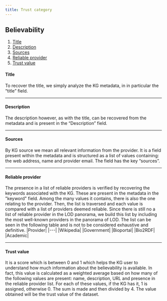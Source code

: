 ```yaml
---
title: Trust category
---
```


## Believability

1. [Title](#title)
2. [Description](#description)
3. [Sources](#sources)
4. [Reliable provider](#reliable-provider)
5. [Trust value](#trust-value)

#### **Title**
To recover the title, we simply analyze the KG metadata, in
in particular the “title” field.

---

#### **Description**
The description however, as with the title, can be recovered
from the metadata and is present in the “Description” field.

---

#### **Sources**
By KG source we mean all relevant information from the provider. It is a field present within the metadata and is structured as a list of values containing: the web address, name and provider email. The field has the key “sources”.

---

#### Reliable provider
The presence in a list of reliable providers is verified by recovering the keywords associated with the KG. These are present in the metadata in the "keyword" field. Among the many values it contains,
there is also the one relating to the provider. Then, the list is traversed and each value is compared with a list of providers deemed reliable. Since there is still no a list of reliable provider in the LOD panorama, we build this list by including the most well-known providers in the panorama of LOD. The list can be seen in the following table and is not to be considered exhaustive and definitive.
|Provider|
|---|
|Wikipedia|
|Government|
|Bioportal|
|Bio2RDF|
|Academic|

---

#### **Trust value**
It is a score which is between 0 and 1 which helps the KG user to understand how much information about the believability is available.
In fact, this value is calculated as a weighted average based on how many of the following values are present: name, description, URL and presence in the reliable provider list. For each of these values, if the KG has it, 1 is assigned, otherwise 0. The sum is made and then divided by 4. The value obtained will be the trust value of the dataset.
